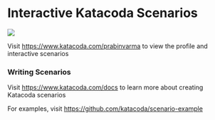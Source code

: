 # Interactive Katacoda Scenarios

[![](http://shields.katacoda.com/katacoda/prabinvarma/count.svg)](https://www.katacoda.com/prabinvarma "Get your profile on Katacoda.com")

Visit https://www.katacoda.com/prabinvarma to view the profile and interactive scenarios

### Writing Scenarios
Visit https://www.katacoda.com/docs to learn more about creating Katacoda scenarios

For examples, visit https://github.com/katacoda/scenario-example
